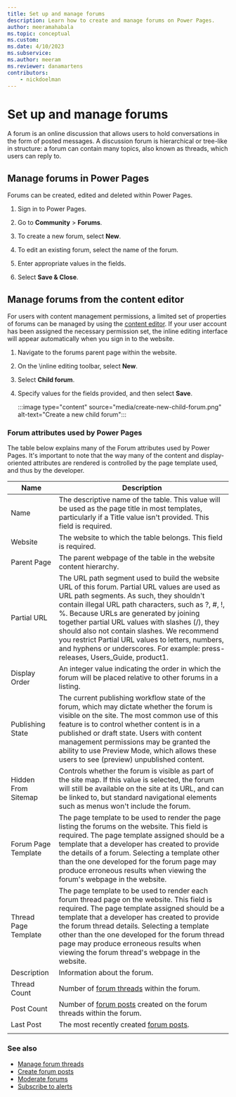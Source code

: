 ```yaml
---
title: Set up and manage forums
description: Learn how to create and manage forums on Power Pages.
author: meeramahabala
ms.topic: conceptual
ms.custom: 
ms.date: 4/10/2023
ms.subservice: 
ms.author: meeram
ms.reviewer: danamartens
contributors:
    - nickdoelman
---
```


# Set up and manage forums

A forum is an online discussion that allows users to hold conversations in the form of posted messages. A discussion forum is hierarchical or tree-like in structure: a forum can contain many topics, also known as threads, which users can reply to.

## Manage forums in Power Pages

Forums can be created, edited and deleted within Power Pages.

1. Sign in to Power Pages.

1. Go to **Community** > **Forums**.

1. To create a new forum, select **New**.

1. To edit an existing forum, select the name of the forum.

1. Enter appropriate values in the fields.

1. Select **Save & Close**.

## Manage forums from the content editor

For users with content management permissions, a limited set of properties of forums can be managed by using the [content editor](/power-apps/maker/portals/use-content-editor). If your user account has been assigned the necessary permission set, the inline editing interface will appear automatically when you sign in to the website.  

1. Navigate to the forums parent page within the website.

1. On the \inline editing toolbar, select **New**. 

1. Select **Child forum**. 

1. Specify values for the fields provided, and then select **Save**.

    :::image type="content" source="media/create-new-child-forum.png" alt-text="Create a new child forum":::

### Forum attributes used by Power Pages

The table below explains many of the Forum attributes used by Power Pages. It's important to note that the way many of the content and display-oriented attributes are rendered is controlled by the page template used, and thus by the developer.


|Name | Description |
|----------------------|---------------------|
|         Name         |The descriptive name of the table. This value will be used as the page title in most templates, particularly if a Title value isn't provided. This field is required.|
|       Website        |The website to which the table belongs. This field is required.                                                                                                                                                                                                                      |
|     Parent Page      |                                                                                                                                                                                                                    The parent webpage of the table in the website content hierarchy.                                                                                                                                                                                                                     |
|     Partial URL      | The URL path segment used to build the website URL of this forum. Partial URL values are used as URL path segments. As such, they shouldn't contain illegal URL path characters, such as ?, \#, !, %. Because URLs are generated by joining together partial URL values with slashes (/), they should also not contain slashes. We recommend you restrict Partial URL values to letters, numbers, and hyphens or underscores. For example: press-releases, Users\_Guide, product1. |
|    Display Order     |                                                                                                                                                                                              An integer value indicating the order in which the forum will be placed relative to other forums in a listing.                                                                                                                                                                                               |
|   Publishing State   |                                                              The current publishing workflow state of the forum, which may dictate whether the forum is visible on the site. The most common use of this feature is to control whether content is in a published or draft state. Users with content management permissions may be granted the ability to use Preview Mode, which allows these users to see (preview) unpublished content.                                                               |
| Hidden From Sitemap  |                                                                                                                       Controls whether the forum is visible as part of the site map. If this value is selected, the forum will still be available on the site at its URL, and can be linked to, but standard navigational elements such as menus won't include the forum.                                                                                                                       |
| Forum Page Template  |                                                         The page template to be used to render the page listing the forums on the website. This field is required. The page template assigned should be a template that a developer has created to provide the details of a forum. Selecting a template other than the one developed for the forum page may produce erroneous results when viewing the forum's webpage in the website.                                                         |
| Thread Page Template |                                                   The page template to be used to render each forum thread page on the website. This field is required. The page template assigned should be a template that a developer has created to provide the forum thread details. Selecting a template other than the one developed for the forum thread page may produce erroneous results when viewing the forum thread's webpage in the website.                                                    |
|     Description      |                                                                                                                                                                                                                                       Information about the forum.                                                                                                                                                                                                                                        |
|     Thread Count     |                                                                                                                                                                                                                   Number of [forum threads](manage-forum-threads.md) within the forum.                                                                                                                                                                                                                    |
|      Post Count      |                                                                                                                                                                                                       Number of [forum posts](create-forum-posts.md) created on the forum threads within the forum.                                                                                                                                                                                                       |
|      Last Post       |                                                                                                                                                                                                               The most recently created [forum posts](create-forum-posts.md).                                                                                                                                                                                                               |
|                      |                                                                                                                                                                                                                                                                                                                                                                                                                                                                                                           |

### See also

- [Manage forum threads](manage-forum-threads.md)  
- [Create forum posts](create-forum-posts.md)  
- [Moderate forums](moderate-forums.md)  
- [Subscribe to alerts](subscribe-alerts.md)
